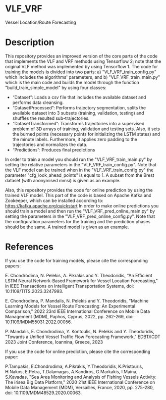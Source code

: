 # VLF_VRF
Vessel Location/Route Forecasting


# Description 

This repository provides an improved version of the core parts of the code that implements the VLF and VRF methods using Tensorflow 2; note that the original VLF method was implemented by using Tensorflow 1. The code for training the models is divided into two parts: a) "VLF_VRF_train_config.py" which includes the algorithms' parameters, and b) "VLF_VRF_train_main.py" which is the main code and builds the model through the function "build_train_simple_model" by using four classes: 
- “Dataset”: Loads a csv file that includes the available dataset and performs data cleansing.
- “DatasetProcessed”: Performs trajectory segmentation, splits the available dataset into 3 subsets (training, validation, testing) and shuffles the resulted sub-trajectories.
- “DatasetTransformed”: Transforms trajectories into a supervised problem of 3D arrays of training, validation and testing sets. Also, it sets the burned points (necessary points for initializing the LSTM states) and the minute labels. Furthermore, it applies zero padding to the trajectories and normalizes the data.
- “Predictions”: Produces final predictions

In order to train a model you should run the "VLF_VRF_train_main.py" by setting the relative parameters in the "VLF_VRF_train_config.py". Note that the VLF model can be trained when in the "VLF_VRF_train_config.py" the parameter "cfg_look_ahead_points" is equal to 1. A subset from the Brest dataset (with anonymised mmsi) is given as an example.

Also, this repository provides the code for online prediction by using the trained VLF model. This part of the code is based on Apache Kafka and Zookeeper, which can be installed according to: https://kafka.apache.org/quickstart
In order to make online predictions you should train a model and then run the "VLF_VRF_pred_online_main.py" by setting the parameters in the "VLF_VRF_pred_online_config.py". Note that the configuration parameters for the training and the prediction phases should be the same. A trained model is given as an example. 


# References

If you use the code for training models, please cite the corresponding papers:

E. Chondrodima, N. Pelekis, A. Pikrakis and Y. Theodoridis, "An Efficient LSTM Neural Network-Based Framework for Vessel Location Forecasting," in IEEE Transactions on Intelligent Transportation Systems, doi: 10.1109/TITS.2023.3247993.

E. Chondrodima, P. Mandalis, N. Pelekis and Y. Theodoridis, "Machine Learning Models for Vessel Route Forecasting: An Experimental Comparison," 2022 23rd IEEE International Conference on Mobile Data Management (MDM), Paphos, Cyprus, 2022, pp. 262-269, doi: 10.1109/MDM55031.2022.00056.

P. Mandalis, E. Chondrodima, Y. Kontoulis, N. Pelekis and Y. Theodoridis, "Towards a Unified Vessel Traffic Flow Forecasting Framework," EDBT/ICDT 2023 Joint Conference, Ioannina, Greece, 2023


If you use the code for online prediction, please cite the corresponding paper:

P.Tampakis, E.Chondrodima, A.Pikrakis, Y.Theodoridis, K.Pristouris, H.Nakos, E.Petra, T.Dalamagas, A.Kandiros, G.Markakis, I.Maina, S.Kavadas, "Sea Area Monitoring and Analysis of Fishing Vessels Activity: The i4sea Big Data Platform," 2020 21st IEEE International Conference on Mobile Data Management (MDM), Versailles, France, 2020, pp. 275-280, doi: 10.1109/MDM48529.2020.00063.


